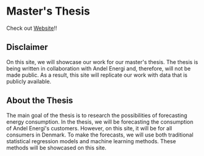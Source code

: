 # Master's Thesis

Check out [Website](https://madsh0402.github.io/Forecasting-energy-consumption-in-Denmark/)!! 

## Disclaimer
On this site, we will showcase our work for our master's thesis. The thesis is being written in collaboration with Andel Energi and, therefore, will not be made public. As a result, this site will replicate our work with data that is publicly available.

## About the Thesis
The main goal of the thesis is to research the possibilities of forecasting energy consumption. In the thesis, we will be forecasting the consumption of Andel Energi's customers. However, on this site, it will be for all consumers in Denmark. To make the forecasts, we will use both traditional statistical regression models and machine learning methods. These methods will be showcased on this site.
